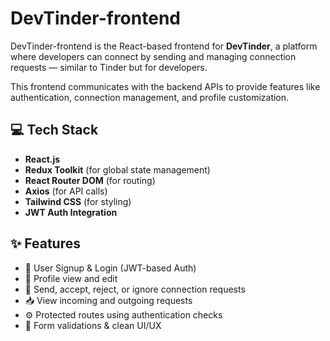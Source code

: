 # DevTinder-frontend

DevTinder-frontend is the React-based frontend for **DevTinder**, a platform where developers can connect by sending and managing connection requests — similar to Tinder but for developers.

This frontend communicates with the backend APIs to provide features like authentication, connection management, and profile customization.

## 💻 Tech Stack

- **React.js**
- **Redux Toolkit** (for global state management)
- **React Router DOM** (for routing)
- **Axios** (for API calls)
- **Tailwind CSS** (for styling)
- **JWT Auth Integration**

## ✨ Features

- 🔐 User Signup & Login (JWT-based Auth)
- 👤 Profile view and edit
- 💌 Send, accept, reject, or ignore connection requests
- 📥 View incoming and outgoing requests
- ⚙️ Protected routes using authentication checks
- 🧾 Form validations & clean UI/UX

